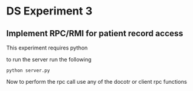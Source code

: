 
# DS Experiment 3

## Implement RPC/RMI for patient record access   

This experiment requires python

to run the server run the following

    python server.py

Now to perform the rpc call use any of the docotr or client rpc functions
